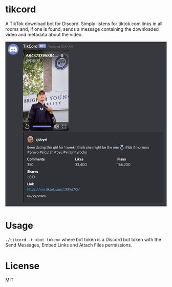 # tikcord

A TikTok download bot for Discord. Simply listens for tiktok.com links in all rooms and, if one is found, sends a message containing the downloaded video and metadata about the video.

![example](example.png)

# Usage

`./tikcord -t <bot token>` where bot token is a Discord bot token with the Send Messages, Embed Links and Attach Files permissions.

# License

MIT
